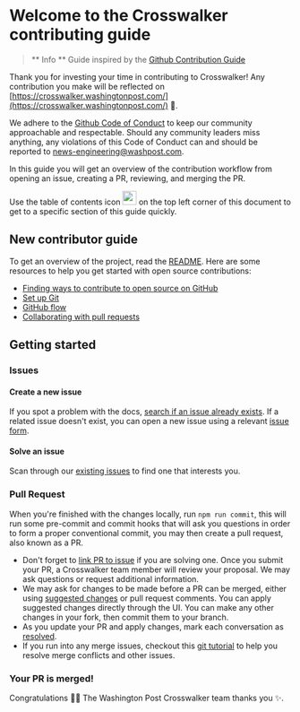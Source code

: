 # Welcome to the Crosswalker contributing guide <!-- omit in toc -->

> ** Info **
> Guide inspired by the [Github Contribution Guide](https://github.com/github/docs/blob/main/CONTRIBUTING.md)

Thank you for investing your time in contributing to Crosswalker! Any contribution you make will be reflected on [https://crosswalker.washingtonpost.com/](https://crosswalker.washingtonpost.com/) :rocket:.

We adhere to the [Github Code of Conduct](https://github.com/washingtonpost/crosswalker/blob/main/CODE_OF_CONDUCT.md) to keep our community approachable and respectable. Should any community leaders miss anything, any violations of this Code of Conduct can and should be reported to [news-engineering@washpost.com](mailto:news-engineering@washpost.com).

In this guide you will get an overview of the contribution workflow from opening an issue, creating a PR, reviewing, and merging the PR.

Use the table of contents icon <img src="./assets/images/table-of-contents.png" width="25" height="25" /> on the top left corner of this document to get to a specific section of this guide quickly.

## New contributor guide

To get an overview of the project, read the [README](README.md). Here are some resources to help you get started with open source contributions:

- [Finding ways to contribute to open source on GitHub](https://docs.github.com/en/get-started/exploring-projects-on-github/finding-ways-to-contribute-to-open-source-on-github)
- [Set up Git](https://docs.github.com/en/get-started/quickstart/set-up-git)
- [GitHub flow](https://docs.github.com/en/get-started/quickstart/github-flow)
- [Collaborating with pull requests](https://docs.github.com/en/github/collaborating-with-pull-requests)

## Getting started

### Issues

#### Create a new issue

If you spot a problem with the docs, [search if an issue already exists](https://docs.github.com/en/github/searching-for-information-on-github/searching-on-github/searching-issues-and-pull-requests#search-by-the-title-body-or-comments). If a related issue doesn't exist, you can open a new issue using a relevant [issue form](https://github.com/washingtonpost/crosswalker/issues/new).

#### Solve an issue

Scan through our [existing issues](https://github.com/washingtonpost/crosswalker/issues) to find one that interests you.

### Pull Request

When you're finished with the changes locally, run `npm run commit`, this will run some pre-commit and commit hooks that will ask you questions in order to form a proper conventional commit, you may then create a pull request, also known as a PR.

- Don't forget to [link PR to issue](https://docs.github.com/en/issues/tracking-your-work-with-issues/linking-a-pull-request-to-an-issue) if you are solving one.
  Once you submit your PR, a Crosswalker team member will review your proposal. We may ask questions or request additional information.
- We may ask for changes to be made before a PR can be merged, either using [suggested changes](https://docs.github.com/en/github/collaborating-with-issues-and-pull-requests/incorporating-feedback-in-your-pull-request) or pull request comments. You can apply suggested changes directly through the UI. You can make any other changes in your fork, then commit them to your branch.
- As you update your PR and apply changes, mark each conversation as [resolved](https://docs.github.com/en/github/collaborating-with-issues-and-pull-requests/commenting-on-a-pull-request#resolving-conversations).
- If you run into any merge issues, checkout this [git tutorial](https://github.com/skills/resolve-merge-conflicts) to help you resolve merge conflicts and other issues.

### Your PR is merged!

Congratulations :tada::tada: The Washington Post Crosswalker team thanks you :sparkles:.
